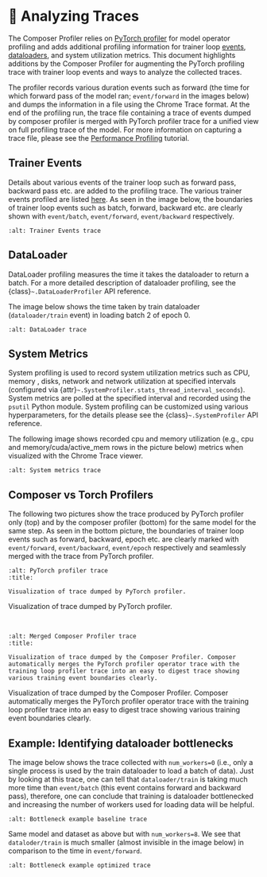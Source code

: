 # 🥽 Analyzing Traces

The Composer Profiler relies on [PyTorch profiler](https://pytorch.org/tutorials/recipes/recipes/profiler_recipe.html) for model operator profiling and adds additional profiling information for trainer loop [events](../events.rst), [dataloaders](../dataloaders.rst), and system utilization metrics.  This document highlights additions by the Composer Profiler for augmenting the PyTorch profiling trace with trainer loop events and ways to analyze the collected traces. 

The profiler records various duration events such as forward (the time for which forward pass of the model ran; `event/forward` in the images below) and dumps the information in a file using the Chrome Trace format.  At the end of the profiling run, the trace file containing a trace of events dumped by composer profiler is merged with PyTorch profiler trace for a unified view on full profiling trace of the model.  For more information on capturing a 
trace file, please see the [Performance Profiling](profiling.md) tutorial.

## Trainer Events 

Details about various events of the trainer loop such as forward pass, backward pass etc. are added to the profiling trace. The various trainer events profiled are listed [here](../events.rst).  As seen in the image below, the boundaries of trainer loop events such as batch, forward, backward etc. are clearly shown with `event/batch`, `event/forward`, `event/backward` respectively.

```{thumbnail} https://storage.googleapis.com/docs.mosaicml.com/images/profiler/analyzing_traces-trainer_events.png
:alt: Trainer Events trace
``` 

## DataLoader 

DataLoader profiling measures the time it takes the dataloader to return a batch.  For a more detailed description of dataloader profiling, see the {class}`~.DataLoaderProfiler` API reference.  

The image below shows the time taken by train dataloader (`dataloader/train` event) in loading batch 2 of epoch 0. 

```{thumbnail} https://storage.googleapis.com/docs.mosaicml.com/images/profiler/analyzing_traces-dataloader.png 
:alt: DataLoader trace 
```

## System Metrics 

System profiling is used to record system utilization metrics such as CPU, memory , disks, network and network utilization at specified intervals (configured via {attr}`~.SystemProfiler.stats_thread_interval_seconds`).  System metrics are polled at the specified interval and recorded using the `psutil` Python module.  System profiling can be customized using various hyperparameters, for the details please see the {class}`~.SystemProfiler` API reference.

The following image shows recorded cpu and memory utilization (e.g., cpu and memory/cuda/active_mem rows in the picture below) metrics when visualized with the Chrome Trace viewer. 

```{thumbnail} https://storage.googleapis.com/docs.mosaicml.com/images/profiler/analyzing_traces-system_metrics.png 
:alt: System metrics trace 
```

## Composer vs Torch Profilers

The following two pictures show the trace produced by PyTorch profiler only (top) and by the composer profiler (bottom) for the same model for the same step. As seen in the bottom picture, the boundaries of trainer loop events such as forward, backward, epoch etc. are clearly marked with `event/forward`, `event/backward`, `event/epoch` respectively and seamlessly merged with the trace from PyTorch profiler. 

```{thumbnail} https://storage.googleapis.com/docs.mosaicml.com/images/profiler/analyzing_traces-torch.png
:alt: PyTorch profiler trace
:title:

Visualization of trace dumped by PyTorch profiler.
```
Visualization of trace dumped by PyTorch profiler.

<br />

```{thumbnail} https://storage.googleapis.com/docs.mosaicml.com/images/profiler/analyzing_traces-composer.png
:alt: Merged Composer Profiler trace
:title: 

Visualization of trace dumped by the Composer Profiler. Composer automatically merges the PyTorch profiler operator trace with the training loop profiler trace into an easy to digest trace showing various training event boundaries clearly.
```
Visualization of trace dumped by the Composer Profiler. Composer automatically merges the PyTorch profiler operator trace with the training loop profiler trace into an easy to digest trace showing various training event boundaries clearly.

## Example: Identifying dataloader bottlenecks 

The image below shows the trace collected with `num_workers=0` (i.e., only a single process is used by the train dataloader to load a batch of data).  Just by looking at this trace, one can tell that `dataloader/train` is taking much more time than `event/batch` (this event contains forward and backward pass), therefore, one can conclude that training is dataloader bottlenecked and increasing the number of workers used for loading data will be helpful.  

```{thumbnail} https://storage.googleapis.com/docs.mosaicml.com/images/profiler/analying_traces-example_pre.png
:alt: Bottleneck example baseline trace
```

Same model and dataset as above but with `num_workers=8`. We see that `dataloder/train` is much smaller (almost invisible in the image below) in comparison to the time in `event/forward`.

```{thumbnail} https://storage.googleapis.com/docs.mosaicml.com/images/profiler/analyzing_traces-example_post.png
:alt: Bottleneck example optimized trace
```
